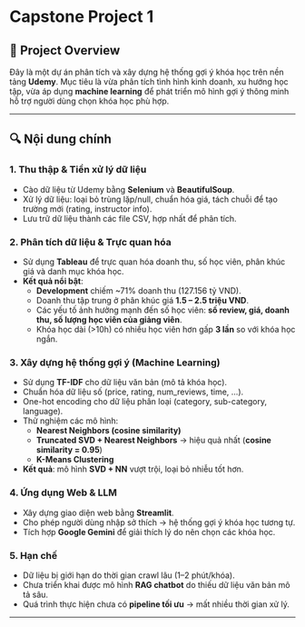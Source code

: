 # Capstone Project 1

## 📌 Project Overview
Đây là một dự án phân tích và xây dựng hệ thống gợi ý khóa học trên nền tảng **Udemy**. Mục tiêu là vừa phân tích tình hình kinh doanh, xu hướng học tập, vừa áp dụng **machine learning** để phát triển mô hình gợi ý thông minh hỗ trợ người dùng chọn khóa học phù hợp.

---

## 🔍 Nội dung chính

### 1. Thu thập & Tiền xử lý dữ liệu
- Cào dữ liệu từ Udemy bằng **Selenium** và **BeautifulSoup**.  
- Xử lý dữ liệu: loại bỏ trùng lặp/null, chuẩn hóa giá, tách chuỗi để tạo trường mới (rating, instructor info).  
- Lưu trữ dữ liệu thành các file CSV, hợp nhất để phân tích.  

### 2. Phân tích dữ liệu & Trực quan hóa
- Sử dụng **Tableau** để trực quan hóa doanh thu, số học viên, phân khúc giá và danh mục khóa học.  
- **Kết quả nổi bật**:  
  - **Development** chiếm ~71% doanh thu (127.156 tỷ VND).  
  - Doanh thu tập trung ở phân khúc giá **1.5 – 2.5 triệu VND**.  
  - Các yếu tố ảnh hưởng mạnh đến số học viên: **số review, giá, doanh thu, số lượng học viên của giảng viên**.  
  - Khóa học dài (>10h) có nhiều học viên hơn gấp **3 lần** so với khóa học ngắn.  

### 3. Xây dựng hệ thống gợi ý (Machine Learning)
- Sử dụng **TF-IDF** cho dữ liệu văn bản (mô tả khóa học).  
- Chuẩn hóa dữ liệu số (price, rating, num_reviews, time, …).  
- One-hot encoding cho dữ liệu phân loại (category, sub-category, language).  
- Thử nghiệm các mô hình:  
  - **Nearest Neighbors (cosine similarity)**  
  - **Truncated SVD + Nearest Neighbors** → hiệu quả nhất (**cosine similarity = 0.95**)  
  - **K-Means Clustering**  
- **Kết quả**: mô hình **SVD + NN** vượt trội, loại bỏ nhiễu tốt hơn.  

### 4. Ứng dụng Web & LLM
- Xây dựng giao diện web bằng **Streamlit**.  
- Cho phép người dùng nhập sở thích → hệ thống gợi ý khóa học tương tự.  
- Tích hợp **Google Gemini** để giải thích lý do nên chọn các khóa học.  

### 5. Hạn chế
- Dữ liệu bị giới hạn do thời gian crawl lâu (1–2 phút/khóa).  
- Chưa triển khai được mô hình **RAG chatbot** do thiếu dữ liệu văn bản mô tả sâu.  
- Quá trình thực hiện chưa có **pipeline tối ưu** → mất nhiều thời gian xử lý.  

---

